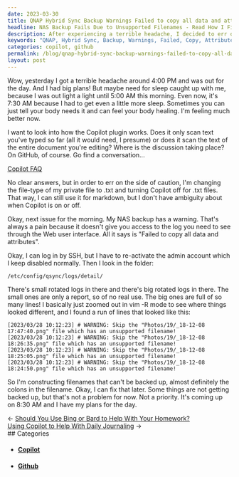 ```yaml
---
date: 2023-03-30
title: QNAP Hybrid Sync Backup Warnings Failed to copy all data and attributes
headline: NAS Backup Fails Due to Unsupported Filenames - Read How I Fixed It!
description: After experiencing a terrible headache, I decided to err on the side of caution and turn off the Copilot plugin for .txt files. I then noticed a warning that my NAS backup had failed to copy all data and attributes, and after logging in by SSH, I discovered the issue was with unsupported filenames. I resolved to fix it later - read my blog post to find out how!
keywords: "QNAP, Hybrid Sync, Backup, Warnings, Failed, Copy, Attributes, Headache, Copilot, Plugin, .txt, Files, NAS, SSH, Unsupported, Filenames, Fix, Research, GitHub, Conversation, Caution, Sleep, 5:00, AM"
categories: copilot, github
permalink: /blog/qnap-hybrid-sync-backup-warnings-failed-to-copy-all-data-and-attributes/
layout: post
---
```



Wow, yesterday I got a terrible headache around 4:00 PM and was out for the
day. And I had big plans! But maybe need for sleep caught up with me, because I
was out light a light until 5:00 AM this morning. Even now, it's 7:30 AM
because I had to get even a little more sleep. Sometimes you can just tell your
body needs it and can feel your body healing. I'm feeling much better now.

I want to look into how the Copilot plugin works. Does it only scan text you've
typed so far (all it would need, I presume) or does it scan the text of the
entire document you're editing? Where is the discussion taking place? On
GitHub, of course. Go find a conversation...

[Copilot FAQ](https://github.com/orgs/community/discussions/47318)

No clear answers, but in order to err on the side of caution, I'm changing the
file-type of my private file to .txt and turning Copilot off for .txt files.
That way, I can still use it for markdown, but I don't have ambiguity about
when Copilot is on or off.

Okay, next issue for the morning. My NAS backup has a warning. That's always a
pain because it doesn't give you access to the log you need to see through the
Web user interface. All it says is "Failed to copy all data and attributes".

Okay, I can log in by SSH, but I have to re-activate the admin account which I
keep disabled normally. Then I look in the folder:

    /etc/config/qsync/logs/detail/

There's small rotated logs in there and there's big rotated logs in there. The
small ones are only a report, so of no real use. The big ones are full of so
many lines! I basically just zoomed out in vim -R mode to see where things
looked different, and I found a run of lines that looked like this:

    [2023/03/28 10:12:23] # WARNING: Skip the "Photos/19/_18-12-08 17:47:40.png" file which has an unsupported filename!
    [2023/03/28 10:12:23] # WARNING: Skip the "Photos/19/_18-12-08 18:26:35.png" file which has an unsupported filename!
    [2023/03/28 10:12:23] # WARNING: Skip the "Photos/19/_18-12-08 18:25:05.png" file which has an unsupported filename!
    [2023/03/28 10:12:23] # WARNING: Skip the "Photos/19/_18-12-08 18:24:50.png" file which has an unsupported filename!

So I'm constructing filenames that can't be backed up, almost definitely the
colons in the filename. Okay, I can fix that later. Some things are not getting
backed up, but that's not a problem for now. Not a priority. It's coming up on
8:30 AM and I have my plans for the day.


<div class="post-nav"><div class="post-nav-prev"><span class="arrow">&larr;&nbsp;</span><a href="should-you-use-bing-or-bard-to-help-with-your-homework">Should You Use Bing or Bard to Help With Your Homework?</a></div><div class="post-nav-next"><a href="using-copilot-to-help-with-daily-journaling">Using Copilot to Help With Daily Journaling</a><span class="arrow">&nbsp;&rarr;</span></div></div>
## Categories

<ul>
<li><h4><a href='/copilot/'>Copilot</a></h4></li>
<li><h4><a href='/github/'>Github</a></h4></li></ul>